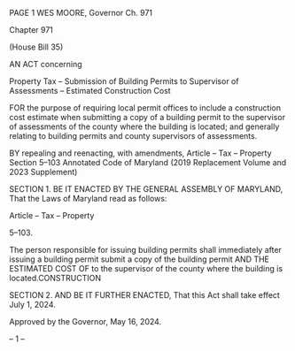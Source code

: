 PAGE 1
WES MOORE, Governor Ch. 971

Chapter 971

(House Bill 35)

AN ACT concerning

Property Tax – Submission of Building Permits to Supervisor of Assessments –
Estimated Construction Cost

FOR the purpose of requiring local permit offices to include a construction cost estimate
when submitting a copy of a building permit to the supervisor of assessments of the
county where the building is located; and generally relating to building permits and
county supervisors of assessments.

BY repealing and reenacting, with amendments,
Article – Tax – Property
Section 5–103
Annotated Code of Maryland
(2019 Replacement Volume and 2023 Supplement)

SECTION 1. BE IT ENACTED BY THE GENERAL ASSEMBLY OF MARYLAND,
That the Laws of Maryland read as follows:

Article – Tax – Property

5–103.

The person responsible for issuing building permits shall immediately after issuing
a building permit submit a copy of the building permit AND THE ESTIMATED COST OF
to the supervisor of the county where the building is located.CONSTRUCTION

SECTION 2. AND BE IT FURTHER ENACTED, That this Act shall take effect July
1, 2024.

Approved by the Governor, May 16, 2024.

– 1 –